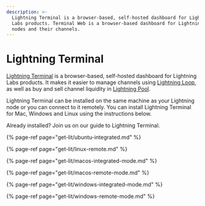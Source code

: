 ```yaml
---
description: >-
  Lightning Terminal is a browser-based, self-hosted dashboard for Lightning
  Labs products. Terminal Web is a browser-based dashboard for Lightning Network
  nodes and their channels.
---
```


# Lightning Terminal

[Lightning Terminal](https://lightning.engineering/posts/2020-08-04-lightning-terminal/) is a browser-based, self-hosted dashboard for Lightning Labs products. It makes it easier to manage channels using [Lightning Loop](../loop/), as well as buy and sell channel liquidity in [Lightning Pool](https://lightning.engineering/pool).

Lightning Terminal can be installed on the same machine as your Lightning node or you can connect to it remotely. You can install Lightning Terminal for Mac, Windows and Linux using the instructions below.

Already installed? Join us on our guide to Lightning Terminal.

{% page-ref page="get-lit/ubuntu-integrated.md" %}

{% page-ref page="get-lit/linux-remote.md" %}

{% page-ref page="get-lit/macos-integrated-mode.md" %}

{% page-ref page="get-lit/macos-remote-mode.md" %}

{% page-ref page="get-lit/windows-integrated-mode.md" %}

{% page-ref page="get-lit/windows-remote-mode.md" %}





